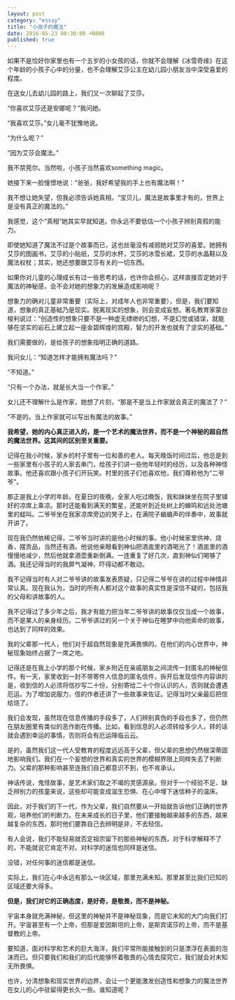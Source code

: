 ```yaml
---
layout: post
category: "essay"
title: "小孩子的魔法"
date: 2016-05-23 00:30:00 +0800
published: true
---
```


如果不是恰好你家里也有一个五岁的小女孩的话，你就不会理解《冰雪奇缘》在这个年龄的小孩子心中的分量，也不会理解艾莎公主在幼儿园小朋友当中深受喜爱的程度。

在送女儿去幼儿园的路上，我们又一次聊起了艾莎。

“你喜欢艾莎还是安娜呢？”我问她。

“我喜欢艾莎。”女儿毫不犹豫地说。

“为什么呢？”

“因为艾莎会魔法。”

<!--more-->

我不禁莞尔。当然啦，小孩子当然喜欢something magic。

她接下来一脸憧憬地说：“爸爸，我好希望我的手上也有魔法啊！”

我不想让她失望，但我必须告诉她真相，“宝贝儿，魔法是故事里才有的，世界上是没有真正的魔法的。”

我感觉，这个“真相”她其实早就知道。你永远不要低估一个小孩子辨别真假的能力。

即使她知道了魔法不过是个故事而已，这也丝毫没有减弱她对艾莎的喜爱。她拥有艾莎的图画书，艾莎的小贴纸，艾莎的水杯，艾莎的冰雪长裙，艾莎的水晶鞋以及魔法权杖；其实，她还想要跟艾莎有关的一切东西。

如果你对儿童的心理成长有过一些思考的话，也许你会担心，这样直接否定她对于魔法的神秘感，会不会对她的想象力的发展造成影响呢？

想象力的确对儿童非常重要（实际上，对成年人也非常重要），但是，我们要知道，想象的真正基础乃是现实。脱离现实的想象，则会变成妄想。著名教育家蒙台梭利说过：“创造性的想象只要不是一种虚无缥缈的幻想，不是幻觉或错误，就能够在坚实的岩石上建立起一座金碧辉煌的宫殿，智力的开发也就有了坚实的基础。”

我们需要做的，是给孩子的想象指明正确的道路。

我问女儿：“知道怎样才能拥有魔法吗？”

“不知道。”

“只有一个办法，就是长大当一个作家。”

女儿还不理解什么是作家，她想了片刻，“那是不是当上作家就会真正的魔法了？”

“不是的。当上作家就可以写出有魔法的故事。”

**我希望，她的内心真正进入的，是一个艺术的魔法世界，而不是一个神秘的超自然的魔法世界。这其间的区别至关重要。**

记得在我小时候，家乡的村子里有一位和善的老人。每天晚饭时间过后，他总是到一些家里有小孩子的人家去串门，给孩子们讲一些他年轻时的经历，以及各种神怪故事。他还喜欢跟小孩子们开玩笑。村里的孩子们也喜欢他，我们尊称他为“二爷爷"。

那正是我上小学的年龄。在夏日的夜晚，全家人吃过晚饭，我和妹妹坐在院子里铺好的凉席上乘凉。那时还能看到满天的繁星，还能听到近处树上的蝉鸣和远处池塘里的蛙叫。二爷爷坐在我家凉席旁边的凳子上，在满院子蛐蛐声的伴奏中，故事就开讲了。

现在我仍然依稀记得，二爷爷当时讲的是他小时候的事。他小时候家里供神，烧香，摆贡品，当然还有酒。他说他亲眼看到神仙把酒盅里的酒喝光了！酒盅里的酒慢慢地减少，然后他就拿酒壶重新倒满。一连重复了好几次，直到神仙们喝够了酒。我还记得当时的我屏气凝神，吓得动都不敢动。

我不记得当时有人对二爷爷讲的故事发表质疑，只记得二爷爷在讲的过程中神情非常认真。现在我认为，当时的所有人都对这个故事的真实性是深信不疑的，包括我的父母和讲故事的人。

我不记得过了多少年之后，我才有能力把当年二爷爷讲的故事仅仅当成一个故事，而不是某人的亲身经历。二爷爷讲过的另一个关于神仙在睡梦中向他索命的故事，也达到了同样的效果。

我的父辈那一代人，他们对于超自然现象是充满畏惧的。在他们的内心世界中，神秘现象始终占据了一席之地。

记得还是在我上小学的那个时候，家乡附近在亲戚朋友之间流传一封匿名的神秘信件。有一天，家里收到一封不带寄件人信息的匿名信件，拆开后发现信件内容讲的是，收到信的人必须将信抄写二十份，分别寄给二十个你认识的人，否则就会遭遇厄运。为了增加说服力，信的作者还讲了一些故事来佐证。记得当时父亲最后把信给烧了。

我们会发现，虽然现在信息传播的手段多了，人们辨别真伪的手段也多了，但仍然在朋友圈里有类似的恶作剧在传播。比如，看到信息的人必须转给多少人，转的话就会遇到幸运的事情，否则将会有厄运降临云云。

是的，虽然我们这一代人受教育的程度远远高于父辈，但父辈的思想仍然根深蒂固地影响我们。我们在一个妄想的世界和真实的世界的模糊界限上同样失去了判断力。父辈的那种影响甚至连我们自己都意识不到，也不肯承认。

神话传说，鬼怪故事，是艺术家们取之不竭的灵感源泉。但对于一个经验不足、缺乏辨别力的孩童来说，这些却可能变成滋生恐惧、在心中埋下迷信种子的温床。

因此，对于我们的下一代，作为父辈，我们自然要从一开始就告诉他们正确的世界观，培养他们的判断力。在未来成长的日子里，他们要接触越来越多的东西，越来越复杂的东西，那时他们要靠自己去辨明是非，不去轻信。

有人会说，我们不能轻易就否定祖宗留下的那些神秘的东西，对于科学解释不了的，不能就说它肯定不对。对科学的迷信也同样是迷信。

没错，对任何事的迷信都是迷信。

实际上，我们在心中永远有那么一块区域，那里充满未知。那里甚至比我们已知的区域还要大得多。

**但是，我们对它的正确态度，是好奇，是敬畏，而不是神秘。**

宇宙本身就充满神秘，但这里的神秘并不是神秘现象，而是它未知的大门向我们打开。宇宙甚至有一个上帝，但那是爱因斯坦的上帝，是斯宾诺莎的上帝，而不是基督教的上帝。

要知道，面对科学和艺术的巨大海洋，我们平常所能接触到的只是漂浮在表面的泡沫而已。但只要我们和我们的后代能够怀着敬畏的心情去探究它，我们就会对未知无所畏惧。

也许，分清想象和现实世界的边界，会让一个更能激发创造性和想象力的魔法世界在女儿的心中驻留得更长久一些。谁知道呢？

